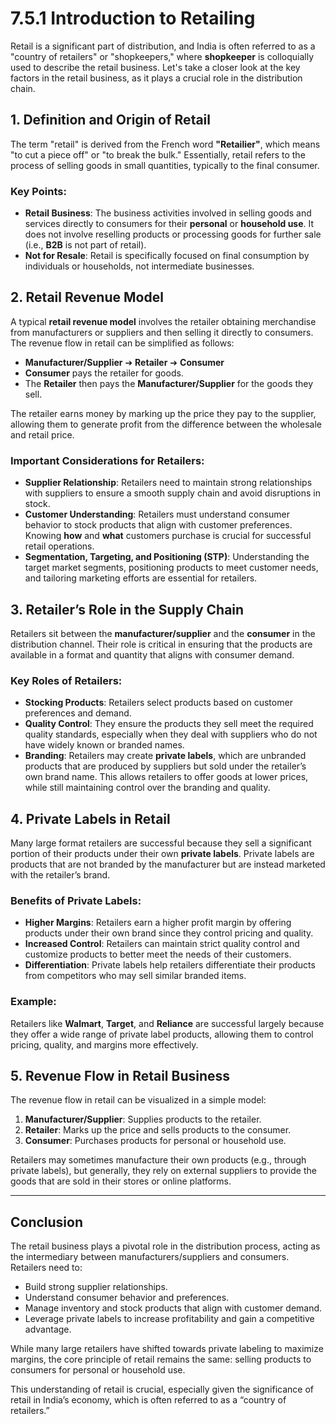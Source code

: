 # 7.5.1 Introduction to Retailing

Retail is a significant part of distribution, and India is often referred to as a "country of retailers" or "shopkeepers," where **shopkeeper** is colloquially used to describe the retail business. Let's take a closer look at the key factors in the retail business, as it plays a crucial role in the distribution chain.

## 1. **Definition and Origin of Retail**

The term "retail" is derived from the French word **"Retailier"**, which means "to cut a piece off" or "to break the bulk." Essentially, retail refers to the process of selling goods in small quantities, typically to the final consumer.

### Key Points:
- **Retail Business**: The business activities involved in selling goods and services directly to consumers for their **personal** or **household use**. It does not involve reselling products or processing goods for further sale (i.e., **B2B** is not part of retail).
- **Not for Resale**: Retail is specifically focused on final consumption by individuals or households, not intermediate businesses.

## 2. **Retail Revenue Model**

A typical **retail revenue model** involves the retailer obtaining merchandise from manufacturers or suppliers and then selling it directly to consumers. The revenue flow in retail can be simplified as follows:

- **Manufacturer/Supplier** ➔ **Retailer** ➔ **Consumer**
- **Consumer** pays the retailer for goods.
- The **Retailer** then pays the **Manufacturer/Supplier** for the goods they sell.

The retailer earns money by marking up the price they pay to the supplier, allowing them to generate profit from the difference between the wholesale and retail price.

### Important Considerations for Retailers:
- **Supplier Relationship**: Retailers need to maintain strong relationships with suppliers to ensure a smooth supply chain and avoid disruptions in stock.
- **Customer Understanding**: Retailers must understand consumer behavior to stock products that align with customer preferences. Knowing **how** and **what** customers purchase is crucial for successful retail operations.
- **Segmentation, Targeting, and Positioning (STP)**: Understanding the target market segments, positioning products to meet customer needs, and tailoring marketing efforts are essential for retailers.

## 3. **Retailer’s Role in the Supply Chain**

Retailers sit between the **manufacturer/supplier** and the **consumer** in the distribution channel. Their role is critical in ensuring that the products are available in a format and quantity that aligns with consumer demand.

### Key Roles of Retailers:
- **Stocking Products**: Retailers select products based on customer preferences and demand.
- **Quality Control**: They ensure the products they sell meet the required quality standards, especially when they deal with suppliers who do not have widely known or branded names.
- **Branding**: Retailers may create **private labels**, which are unbranded products that are produced by suppliers but sold under the retailer’s own brand name. This allows retailers to offer goods at lower prices, while still maintaining control over the branding and quality.
  
## 4. **Private Labels in Retail**

Many large format retailers are successful because they sell a significant portion of their products under their own **private labels**. Private labels are products that are not branded by the manufacturer but are instead marketed with the retailer’s brand.

### Benefits of Private Labels:
- **Higher Margins**: Retailers earn a higher profit margin by offering products under their own brand since they control pricing and quality.
- **Increased Control**: Retailers can maintain strict quality control and customize products to better meet the needs of their customers.
- **Differentiation**: Private labels help retailers differentiate their products from competitors who may sell similar branded items.

### Example:
Retailers like **Walmart**, **Target**, and **Reliance** are successful largely because they offer a wide range of private label products, allowing them to control pricing, quality, and margins more effectively.

## 5. **Revenue Flow in Retail Business**

The revenue flow in retail can be visualized in a simple model:
1. **Manufacturer/Supplier**: Supplies products to the retailer.
2. **Retailer**: Marks up the price and sells products to the consumer.
3. **Consumer**: Purchases products for personal or household use.

Retailers may sometimes manufacture their own products (e.g., through private labels), but generally, they rely on external suppliers to provide the goods that are sold in their stores or online platforms.

---

## Conclusion

The retail business plays a pivotal role in the distribution process, acting as the intermediary between manufacturers/suppliers and consumers. Retailers need to:
- Build strong supplier relationships.
- Understand consumer behavior and preferences.
- Manage inventory and stock products that align with customer demand.
- Leverage private labels to increase profitability and gain a competitive advantage.

While many large retailers have shifted towards private labeling to maximize margins, the core principle of retail remains the same: selling products to consumers for personal or household use.

This understanding of retail is crucial, especially given the significance of retail in India’s economy, which is often referred to as a “country of retailers.”
